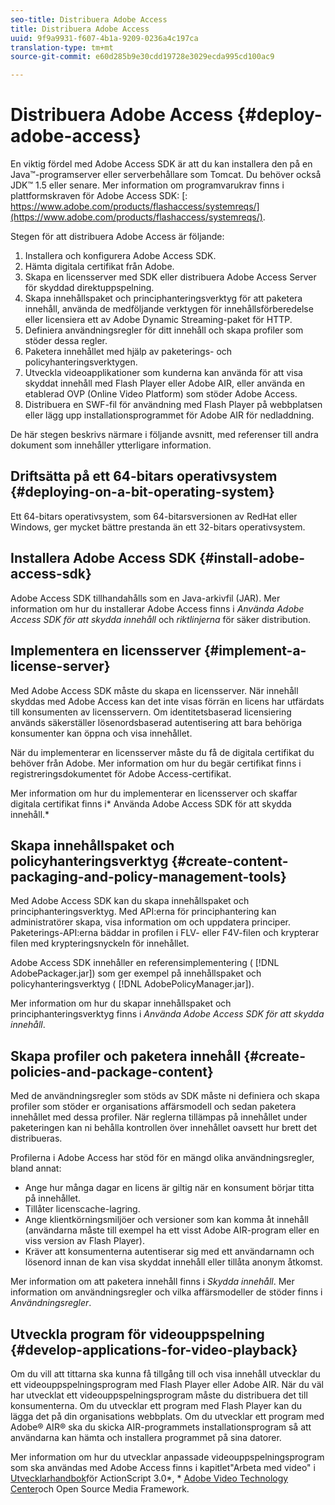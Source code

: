 ```yaml
---
seo-title: Distribuera Adobe Access
title: Distribuera Adobe Access
uuid: 9f9a9931-f607-4b1a-9209-0236a4c197ca
translation-type: tm+mt
source-git-commit: e60d285b9e30cdd19728e3029ecda995cd100ac9

---
```



# Distribuera Adobe Access {#deploy-adobe-access}

En viktig fördel med Adobe Access SDK är att du kan installera den på en Java™-programserver eller serverbehållare som Tomcat. Du behöver också JDK™ 1.5 eller senare. Mer information om programvarukrav finns i plattformskraven för Adobe Access SDK: [: https://www.adobe.com/products/flashaccess/systemreqs/](https://www.adobe.com/products/flashaccess/systemreqs/).

Stegen för att distribuera Adobe Access är följande:

1. Installera och konfigurera Adobe Access SDK.
1. Hämta digitala certifikat från Adobe.
1. Skapa en licensserver med SDK eller distribuera Adobe Access Server för skyddad direktuppspelning.
1. Skapa innehållspaket och principhanteringsverktyg för att paketera innehåll, använda de medföljande verktygen för innehållsförberedelse eller licensiera ett av Adobe Dynamic Streaming-paket för HTTP.
1. Definiera användningsregler för ditt innehåll och skapa profiler som stöder dessa regler.
1. Paketera innehållet med hjälp av paketerings- och policyhanteringsverktygen.
1. Utveckla videoapplikationer som kunderna kan använda för att visa skyddat innehåll med Flash Player eller Adobe AIR, eller använda en etablerad OVP (Online Video Platform) som stöder Adobe Access.
1. Distribuera en SWF-fil för användning med Flash Player på webbplatsen eller lägg upp installationsprogrammet för Adobe AIR för nedladdning.

De här stegen beskrivs närmare i följande avsnitt, med referenser till andra dokument som innehåller ytterligare information.

## Driftsätta på ett 64-bitars operativsystem {#deploying-on-a-bit-operating-system}

Ett 64-bitars operativsystem, som 64-bitarsversionen av RedHat eller Windows, ger mycket bättre prestanda än ett 32-bitars operativsystem.

## Installera Adobe Access SDK {#install-adobe-access-sdk}

Adobe Access SDK tillhandahålls som en Java-arkivfil (JAR). Mer information om hur du installerar Adobe Access finns i *Använda Adobe Access SDK för att skydda innehåll* och *riktlinjerna* för säker distribution.

## Implementera en licensserver {#implement-a-license-server}

Med Adobe Access SDK måste du skapa en licensserver. När innehåll skyddas med Adobe Access kan det inte visas förrän en licens har utfärdats till konsumenten av licensservern. Om identitetsbaserad licensiering används säkerställer lösenordsbaserad autentisering att bara behöriga konsumenter kan öppna och visa innehållet.

När du implementerar en licensserver måste du få de digitala certifikat du behöver från Adobe. Mer information om hur du begär certifikat finns i registreringsdokumentet för Adobe Access-certifikat.

Mer information om hur du implementerar en licensserver och skaffar digitala certifikat finns i* Använda Adobe Access SDK för att skydda innehåll.*

## Skapa innehållspaket och policyhanteringsverktyg {#create-content-packaging-and-policy-management-tools}

Med Adobe Access SDK kan du skapa innehållspaket och principhanteringsverktyg. Med API:erna för principhantering kan administratörer skapa, visa information om och uppdatera principer. Paketerings-API:erna bäddar in profilen i FLV- eller F4V-filen och krypterar filen med krypteringsnyckeln för innehållet.

Adobe Access SDK innehåller en referensimplementering ( [!DNL AdobePackager.jar]) som ger exempel på innehållspaket och policyhanteringsverktyg ( [!DNL AdobePolicyManager.jar]).

Mer information om hur du skapar innehållspaket och principhanteringsverktyg finns i *Använda Adobe Access SDK för att skydda innehåll*.

## Skapa profiler och paketera innehåll {#create-policies-and-package-content}

Med de användningsregler som stöds av SDK måste ni definiera och skapa profiler som stöder er organisations affärsmodell och sedan paketera innehållet med dessa profiler. När reglerna tillämpas på innehållet under paketeringen kan ni behålla kontrollen över innehållet oavsett hur brett det distribueras.

Profilerna i Adobe Access har stöd för en mängd olika användningsregler, bland annat:

* Ange hur många dagar en licens är giltig när en konsument börjar titta på innehållet.
* Tillåter licenscache-lagring.
* Ange klientkörningsmiljöer och versioner som kan komma åt innehåll (användarna måste till exempel ha ett visst Adobe AIR-program eller en viss version av Flash Player).
* Kräver att konsumenterna autentiserar sig med ett användarnamn och lösenord innan de kan visa skyddat innehåll eller tillåta anonym åtkomst.

Mer information om att paketera innehåll finns i *Skydda innehåll*. Mer information om användningsregler och vilka affärsmodeller de stöder finns i *Användningsregler*.

## Utveckla program för videouppspelning {#develop-applications-for-video-playback}

Om du vill att tittarna ska kunna få tillgång till och visa innehåll utvecklar du ett videouppspelningsprogram med Flash Player eller Adobe AIR. När du väl har utvecklat ett videouppspelningsprogram måste du distribuera det till konsumenterna. Om du utvecklar ett program med Flash Player kan du lägga det på din organisations webbplats. Om du utvecklar ett program med Adobe® AIR® ska du skicka AIR-programmets installationsprogram så att användarna kan hämta och installera programmet på sina datorer.

Mer information om hur du utvecklar anpassade videouppspelningsprogram som ska användas med Adobe Access finns i kapitlet&quot;Arbeta med video&quot; i [Utvecklarhandbok](https://help.adobe.com/en_US/as3/dev/WS9936fa0d5984e93b3f4f38ec1272a447844-8000.html)för ActionScript 3.0*, * [Adobe Video Technology Center](https://www.adobe.com/devnet/video/)och Open Source Media Framework.